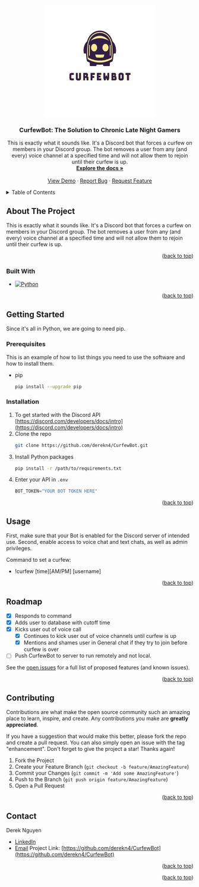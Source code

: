 <!-- Improved compatibility of back to top link: See: https://github.com/othneildrew/Best-README-Template/pull/73 -->
<a name="readme-top"></a>
<!--
*** Thanks for checking out the Best-README-Template. If you have a suggestion
*** that would make this better, please fork the repo and create a pull request
*** or simply open an issue with the tag "enhancement".
*** Don't forget to give the project a star!
*** Thanks again! Now go create something AMAZING! :D
-->



<!-- PROJECT SHIELDS -->
<!--
*** I'm using markdown "reference style" links for readability.
*** Reference links are enclosed in brackets [ ] instead of parentheses ( ).
*** See the bottom of this document for the declaration of the reference variables
*** for contributors-url, forks-url, etc. This is an optional, concise syntax you may use.
*** https://www.markdownguide.org/basic-syntax/#reference-style-links
-->


<!-- PROJECT LOGO -->
<br />
<div align="center">
  <a href="https://github.com/derekn4/CurfewBot?tab=readme-ov-file">
    <img src="curfew.png" alt="Logo" width="300" height="300">
  </a>

<h3 align="center">CurfewBot: The Solution to Chronic Late Night Gamers</h3>

  <p align="center">
    This is exactly what it sounds like. It's a Discord bot that forces a curfew on members in your Discord group.
    The bot removes a user from any (and every) voice channel at a specified time and will not allow them to rejoin until their curfew is up.
    <br />
    <a href="https://github.com/derekn4/CurfewBot"><strong>Explore the docs »</strong></a>
    <br />
    <br />
    <a href="https://github.com/derekn4/CurfewBot">View Demo</a>
    ·
    <a href="https://github.com/derekn4/CurfewBot/issues">Report Bug</a>
    ·
    <a href="https://github.com/derekn4/CurfewBot/issues">Request Feature</a>
  </p>
</div>



<!-- TABLE OF CONTENTS -->
<details>
  <summary>Table of Contents</summary>
  <ol>
    <li>
      <a href="#about-the-project">About The Project</a>
      <ul>
        <li><a href="#built-with">Built With</a></li>
      </ul>
    </li>
    <li>
      <a href="#getting-started">Getting Started</a>
      <ul>
        <li><a href="#prerequisites">Prerequisites</a></li>
        <li><a href="#installation">Installation</a></li>
      </ul>
    </li>
    <li><a href="#usage">Usage</a></li>
    <li><a href="#roadmap">Roadmap</a></li>
    <li><a href="#contributing">Contributing</a></li>
    <li><a href="#contact">Contact</a></li>
    <li><a href="#acknowledgments">Acknowledgments</a></li>
  </ol>
</details>



<!-- ABOUT THE PROJECT -->
## About The Project

This is exactly what it sounds like. It's a Discord bot that forces a curfew on members in your Discord group.
The bot removes a user from any (and every) voice channel at a specified time and will not allow them to rejoin until their curfew is up.

<p align="right">(<a href="#readme-top">back to top</a>)</p>



### Built With

* [![Python][Python.org]][Python-url]

<p align="right">(<a href="#readme-top">back to top</a>)</p>



<!-- GETTING STARTED -->
## Getting Started

Since it's all in Python, we are going to need pip.

### Prerequisites

This is an example of how to list things you need to use the software and how to install them.
* pip
  ```sh
  pip install --upgrade pip
  ```

### Installation

1. To get started with the Discord API [https://discord.com/developers/docs/intro](https://discord.com/developers/docs/intro)
2. Clone the repo
   ```sh
   git clone https://github.com/derekn4/CurfewBot.git
   ```
3. Install Python packages
   ```sh
   pip install -r /path/to/requirements.txt
   ```
4. Enter your API in `.env`
   ```js
   BOT_TOKEN="YOUR BOT TOKEN HERE"
   ```

<p align="right">(<a href="#readme-top">back to top</a>)</p>



<!-- USAGE EXAMPLES -->
## Usage

First, make sure that your Bot is enabled for the Discord server of intended use.
Second, enable access to voice chat and text chats, as well as admin privileges. 

Command to set a curfew:
  - !curfew [time][AM/PM] [username]




<p align="right">(<a href="#readme-top">back to top</a>)</p>



<!-- ROADMAP -->
## Roadmap

- [X] Responds to command
- [X] Adds user to database with cutoff time
- [X] Kicks user out of voice call
    - [X] Continues to kick user out of voice channels until curfew is up
    - [X] Mentions and shames user in General chat if they try to join before curfew is over
- [ ] Push CurfewBot to server to run remotely and not local.

See the [open issues](https://github.com/derekn4/CurfewBot/issues) for a full list of proposed features (and known issues).

<p align="right">(<a href="#readme-top">back to top</a>)</p>



<!-- CONTRIBUTING -->
## Contributing

Contributions are what make the open source community such an amazing place to learn, inspire, and create. Any contributions you make are **greatly appreciated**.

If you have a suggestion that would make this better, please fork the repo and create a pull request. You can also simply open an issue with the tag "enhancement".
Don't forget to give the project a star! Thanks again!

1. Fork the Project
2. Create your Feature Branch (`git checkout -b feature/AmazingFeature`)
3. Commit your Changes (`git commit -m 'Add some AmazingFeature'`)
4. Push to the Branch (`git push origin feature/AmazingFeature`)
5. Open a Pull Request

<p align="right">(<a href="#readme-top">back to top</a>)</p>






<!-- CONTACT -->
## Contact

Derek Nguyen 
- [LinkedIn](https://www.linkedin.com/in/derekhuynguyen/) 
- [Email](derek.nguyen99@gmail.com)
Project Link: [https://github.com/derekn4/CurfewBot](https://github.com/derekn4/CurfewBot)

<p align="right">(<a href="#readme-top">back to top</a>)</p>



<p align="right">(<a href="#readme-top">back to top</a>)</p>

<!-- MARKDOWN LINKS & IMAGES -->
<!-- https://www.markdownguide.org/basic-syntax/#reference-style-links -->
[Python.org]: https://www.python.org/static/img/python-logo.png
[Python-url]: https://www.python.org/about/website/